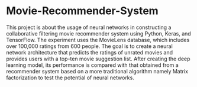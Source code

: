 # Movie-Recommender-System
This project is about the usage of neural networks in constructing a collaborative filtering movie recommender system using Python, Keras, and TensorFlow. The experiment uses the MovieLens database, which includes over 100,000 ratings from 600 people. The goal is to create a neural network architecture that predicts the ratings of unrated movies and provides users with a top-ten movie suggestion list. After creating the deep learning model, its performance is compared with that obtained from a recommender system based on a more traditional algorithm namely Matrix factorization to test the potential of neural networks.

